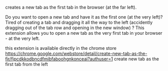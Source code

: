 creates a new tab as the first tab in the browser (at the far left).

Do you want to open a new tab and have it as the first one (at the very left)?
Tired of creating a tab and dragging it all the way to the left (accidently dragging out of the tab row and opening in the new window) ? This extension allows you to open a new tab as the very first tab in your browser - at the very left.

this extension is available directly in the chrome store
https://chrome.google.com/webstore/detail/create-new-tab-as-the-fir/fjpcdkkodbncdfmibfaboohgnkonceai?authuser=1
create new tab as the first tab from the left
